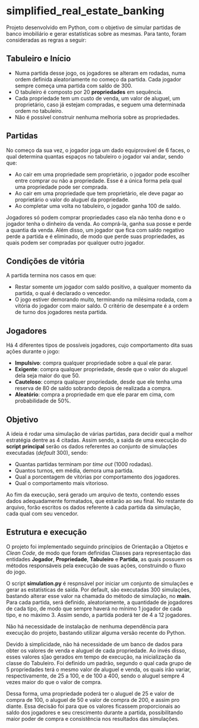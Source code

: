 # simplified_real_estate_banking

Projeto desenvolvido em Python, com o objetivo de simular partidas de banco imobiliário e gerar estatísticas sobre as mesmas. Para tanto, foram consideradas as regras a seguir:

## Tabuleiro e Início
- Numa partida desse jogo, os jogadores se alteram em rodadas, numa ordem definida aleatoriamente no começo da partida. Cada jogador sempre começa uma partida com saldo de 300.
- O tabuleiro é composto por 20 **propriedades** em sequência.
- Cada propriedade tem um custo de venda, um valor de aluguel, um proprietário, caso já estejam compradas, e seguem uma determinada ordem no tabuleiro.
- Não é possível construir nenhuma melhoria sobre as propriedades.

## Partidas

No começo da sua vez, o jogador joga um dado equiprovável de 6 faces, o qual determina quantas espaços no tabuleiro o jogador vai andar, sendo que:

- Ao cair em uma propriedade sem proprietário, o jogador pode escolher entre comprar ou não a propriedade. Esse é a única forma pela qual uma propriedade pode ser comprada.
- Ao cair em uma propriedade que tem proprietário, ele deve pagar ao proprietário o valor do aluguel da propriedade.
- Ao completar uma volta no tabuleiro, o jogador ganha 100 de saldo.

Jogadores só podem comprar propriedades caso ela não tenha dono e o jogador tenha o dinheiro da venda. Ao comprá-la, ganha sua posse e perde a quantia da venda. Além disso, um jogador que fica com saldo negativo perde a partida e é eliminado, de modo que perde suas propriedades, as quais podem ser compradas por qualquer outro jogador.

## Condições de vitória

A partida termina nos casos em que:

- Restar somente um jogador com saldo positivo, a qualquer momento da partida, o qual é declarado o vencedor.
- O jogo estiver demorando muito, terminando  na milésima rodada, com a vitória do jogador com maior saldo. O critério de desempate é a ordem de turno dos jogadores nesta partida.

## Jogadores

Há 4 diferentes tipos de possíveis jogadores, cujo comportamento dita suas ações durante o jogo:

- **Impulsivo**: compra qualquer propriedade sobre a qual ele parar.
- **Exigente**: compra qualquer propriedade, desde que o valor do aluguel dela seja maior do que 50.
- **Cauteloso**: compra qualquer propriedade, desde que ele tenha uma reserva de 80 de saldo sobrando depois de realizada a compra.
- **Aleatório**: compra a propriedade em que ele parar em cima, com probabilidade de 50%.

## Objetivo

A ideia é rodar uma simulação de várias partidas, para decidir qual a melhor estratégia dentre as 4 citadas. Assim sendo, a saida de uma execução do **script principal** serão os dados referentes ao conjunto de simulações executadas (*default* 300), sendo:

- Quantas partidas terminam por *time out* (1000 rodadas).
- Quantos turnos, em média, demora uma partida.
- Qual a porcentagem de vitórias por comportamento dos jogadores.
- Qual o comportamento mais vitorioso.

Ao fim da execução, será gerado um arquivo de texto, contendo esses dados adequadamente formatados, que estarão ao seu final. No restante do arquivo, forão escritos os dados referente à cada partida da simulação, cada qual com seu vencedor.

## Estrutura e execução

O projeto foi implementado seguindo princípios de Orientação a Objetos e *Clean Code*, de modo que foram definidas Classes para representação das entidades **Jogador**, **Propriedade**, **Tabuleiro** e **Partida**, as quais possuem os métodos responsáveis pela execução de suas ações, construindo o fluxo do jogo.

O script **simulation.py** é respnsável por iniciar um conjunto de simulações e gerar as estatísticas de saída. Por default, são executadas 300 simulações, bastando alterar esse valor na chamada do método de simulação, no __main__. Para cada partida, será definido, aleatoriamente, a quantidade de jogadores de cada tipo, de modo que sempre haverá no mínimo 1 jogador de cada tipo, e no máximo 3. Assim sendo, a partida poderá ter de 4 a 12 jogadores.

Não há necessidade de instalação de nenhuma dependência para execução do projeto, bastando utilizar alguma versão recente do Python.

Devido à simplicidade, não há necessidade de um banco de dados para obter os valores de venda e aluguel de cada propriedade. Ao invés disso, esses valores s]ao gerados em tempo de execução, na inicialização da classe do Tabuleiro. Foi definido um padrão, segundo o qual cada grupo de 5 propriedades terá o mesmo valor de aluguel e venda, os quais irão variar, respectivamente, de 25 a 100, e de 100 a 400, sendo o aluguel sempre 4 vezes maior do que o valor de compra. 

Dessa forma, uma propriedade poderá ter o aluguel de 25 e valor de compra de 100, o aluguel de 50 e valor de compra de 200, e assim pro diante. Essa decisão foi para que os valores ficassem proporcionais ao saldo dos jogadores e seu crescimento durante a partida, possibilitando maior poder de compra e consistência nos resultados das simulações.
